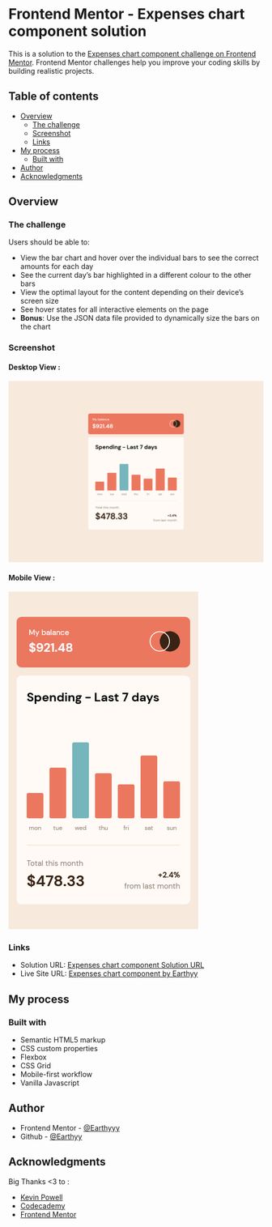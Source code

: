 # Frontend Mentor - Expenses chart component solution

This is a solution to the [Expenses chart component challenge on Frontend Mentor](https://www.frontendmentor.io/challenges/expenses-chart-component-e7yJBUdjwt). Frontend Mentor challenges help you improve your coding skills by building realistic projects. 

## Table of contents

- [Overview](#overview)
  - [The challenge](#the-challenge)
  - [Screenshot](#screenshot)
  - [Links](#links)
- [My process](#my-process)
  - [Built with](#built-with)
- [Author](#author)
- [Acknowledgments](#acknowledgments)



## Overview

### The challenge

Users should be able to:

- View the bar chart and hover over the individual bars to see the correct amounts for each day
- See the current day’s bar highlighted in a different colour to the other bars
- View the optimal layout for the content depending on their device’s screen size
- See hover states for all interactive elements on the page
- **Bonus**: Use the JSON data file provided to dynamically size the bars on the chart

### Screenshot


#### Desktop View :

![](./desktop-view.png)


#### Mobile View :
![](./mobile-view.png)


### Links

- Solution URL: [Expenses chart component Solution URL](https://your-solution-url.com)
- Live Site URL: [Expenses chart component by Earthyy](https://your-live-site-url.com)

## My process

### Built with

- Semantic HTML5 markup
- CSS custom properties
- Flexbox
- CSS Grid
- Mobile-first workflow
- Vanilla Javascript



## Author


- Frontend Mentor - [@Earthyyy](https://www.frontendmentor.io/profile/Earthyyy)
- Github - [@Earthyy](https://github.com/Earthyyy)



## Acknowledgments

Big Thanks <3 to :

* [Kevin Powell](https://www.youtube.com/@KevinPowell)
* [Codecademy](https://www.codecademy.com)
* [Frontend Mentor](https://www.frontendmentor.io/)
